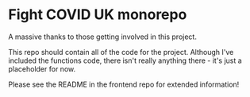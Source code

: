 # Fight COVID UK monorepo

A massive thanks to those getting involved in this project.

This repo should contain all of the code for the project. Although I've included the 
functions code, there isn't really anything there - it's just a placeholder for now.

Please see the README in the frontend repo for extended information! 
